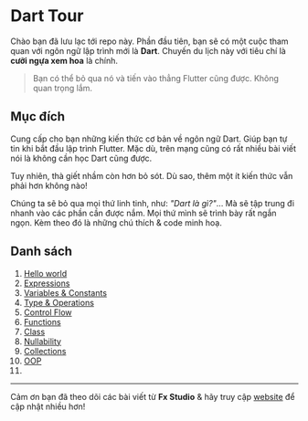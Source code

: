 # Dart Tour

Chào bạn đã lưu lạc tới repo này. Phần đầu tiên, bạn sẽ có một cuộc tham quan với ngôn ngữ lập trình mới là **Dart**. Chuyến du lịch này với tiêu chí là **cưỡi ngựa xem hoa** là chính.

> Bạn có thể bỏ qua nó và tiến vào thẳng Flutter cũng được. Không quan trọng lắm.

## Mục đích

Cung cấp cho bạn những kiến thức cơ bản về ngôn ngữ Dart. Giúp bạn tự tin khi bắt đầu lập trình Flutter. Mặc dù, trên mạng cũng có rất nhiều bài viết nói là không cần học Dart cũng được.

Tuy nhiên, thà giết nhầm còn hơn bỏ sót. Dù sao, thêm một ít kiến thức vẫn phải hơn không nào!

Chúng ta sẽ bỏ qua mọi thứ linh tinh, như: *"Dart là gì?"*... Mà sẽ tập trung đi nhanh vào các phần cần được nắm. Mọi thứ mình sẽ trình bày rất ngắn ngọn. Kèm theo đó là những chú thích & code minh hoạ.

## Danh sách

1. [Hello world](./01_helloworld.md)
2. [Expressions](./02_expressions.md)
3. [Variables & Constants](./03_variables.md)
4. [Type & Operations](./04_type_operations.md)
5. [Control Flow](./05_ControlFlow.md)
6. [Functions](./06_functions.md)
7. [Class](./07_class.md)
8. [Nullability](./08_nullability.md)
9. [Collections](./09_collections.md)
10. [OOP](./10_OOP.md)
11. 

---

Cảm ơn bạn đã theo dõi các bài viết từ **Fx Studio** & hãy truy cập [website](https://fxstudio.dev/) để cập nhật nhiều hơn!

